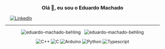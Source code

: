 <h3 align="center"> Olá 👋, eu sou o Eduardo Machado </h3>

<p align="left">
    &nbsp;
    &nbsp;
    <a href='https://www.linkedin.com/in/eduardo-machado-behling/'>
        <img src='https://img.shields.io/badge/linkedin-%230077B5.svg?style=for-the-badge&logo=linkedin&logoColor=white' alt='LinkedIn'/>
    </a>
</p>

---

<p align="center">
    <img src="https://github-readme-stats.vercel.app/api?username=eduardo-machado-behling&show_icons=true&locale=pt-br&theme=github_dark" alt="eduardo-machado-behling" />
    &nbsp;
    <img src="https://github-readme-stats.vercel.app/api/top-langs?username=eduardo-machado-behling&show_icons=true&locale=pt-br&layout=donut&theme=github_dark" alt="eduardo-machado-behling" />
</p>

<p align="center">
    <img src="https://img.shields.io/badge/C%2B%2B-00599C?style=for-the-badge&logo=c%2B%2B&logoColor=white" alt="C++" />
    <img src="https://img.shields.io/badge/C-00599C?style=for-the-badge&logo=c&logoColor=white" alt="C" />
    <img src="https://img.shields.io/badge/-Arduino-00979D?style=for-the-badge&logo=Arduino&logoColor=white" alt="Arduino" />
    <img src="https://img.shields.io/badge/python-3670A0?style=for-the-badge&logo=python&logoColor=ffdd54" alt="Python" />
    <img src="https://img.shields.io/badge/TypeScript-3178C6?style=for-the-badge&logo=TypeScript&logoColor=FFF" alt="Typescript" />
</p>
